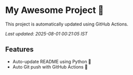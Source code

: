 # My Awesome Project 🚀

This project is automatically updated using GitHub Actions.

_Last updated: 2025-08-01 00:21:05 IST_

## Features
- Auto-update README using Python 🐍
- Auto Git push with GitHub Actions 🤖
